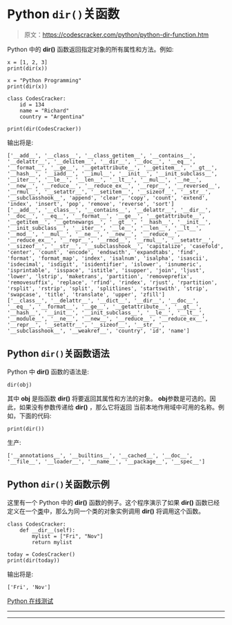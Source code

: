 # Python `dir()`关函数

> 原文：<https://codescracker.com/python/python-dir-function.htm>

Python 中的 **dir()** 函数返回指定对象的所有属性和方法。例如:

```
x = [1, 2, 3]
print(dir(x))

x = "Python Programming"
print(dir(x))

class CodesCracker:
    id = 134
    name = "Richard"
    country = "Argentina"

print(dir(CodesCracker))
```

输出将是:

```
['__add__', '__class__', '__class_getitem__', '__contains__', '__delattr__', '__delitem__', '__dir__', '__doc__', '__eq__', '__format__', '__ge__', '__getattribute__', '__getitem__', '__gt__', '__hash__', '__iadd__', '__imul__', '__init__', '__init_subclass__', '__iter__', '__le__', '__len__', '__lt__', '__mul__', '__ne__', '__new__', '__reduce__', '__reduce_ex__', '__repr__', '__reversed__', '__rmul__', '__setattr__', '__setitem__', '__sizeof__', '__str__', '__subclasshook__', 'append', 'clear', 'copy', 'count', 'extend', 'index', 'insert', 'pop', 'remove', 'reverse', 'sort']
['__add__', '__class__', '__contains__', '__delattr__', '__dir__', '__doc__', '__eq__', '__format__', '__ge__', '__getattribute__', '__getitem__', '__getnewargs__', '__gt__', '__hash__', '__init__', '__init_subclass__', '__iter__', '__le__', '__len__', '__lt__', '__mod__', '__mul__', '__ne__', '__new__', '__reduce__', '__reduce_ex__', '__repr__', '__rmod__', '__rmul__', '__setattr__', '__sizeof__', '__str__', '__subclasshook__', 'capitalize', 'casefold', 'center', 'count', 'encode', 'endswith', 'expandtabs', 'find', 'format', 'format_map', 'index', 'isalnum', 'isalpha', 'isascii', 'isdecimal', 'isdigit', 'isidentifier', 'islower', 'isnumeric', 'isprintable', 'isspace', 'istitle', 'isupper', 'join', 'ljust', 'lower', 'lstrip', 'maketrans', 'partition', 'removeprefix', 'removesuffix', 'replace', 'rfind', 'rindex', 'rjust', 'rpartition', 'rsplit', 'rstrip', 'split', 'splitlines', 'startswith', 'strip', 'swapcase', 'title', 'translate', 'upper', 'zfill']
['__class__', '__delattr__', '__dict__', '__dir__', '__doc__', '__eq__', '__format__', '__ge__', '__getattribute__', '__gt__', '__hash__', '__init__', '__init_subclass__', '__le__', '__lt__', '__module__', '__ne__', '__new__', '__reduce__', '__reduce_ex__', '__repr__', '__setattr__', '__sizeof__', '__str__', '__subclasshook__', '__weakref__', 'country', 'id', 'name']
```

## Python `dir()`关函数语法

Python 中 **dir()** 函数的语法是:

```
dir(obj)
```

其中 **obj** 是指函数 **dir()** 将要返回其属性和方法的对象。 **obj**参数是可选的。因此，如果没有参数传递给 **dir()** ，那么它将返回 当前本地作用域中可用的名称。例如，下面的代码:

```
print(dir())
```

生产:

```
['__annotations__', '__builtins__', '__cached__', '__doc__', '__file__', '__loader__', '__name__', '__package__', '__spec__']
```

## Python `dir()`关函数示例

这里有一个 Python 中的 **dir()** 函数的例子。这个程序演示了如果 **__dir__()** 函数已经定义在一个[类](/python/python-classes-objects.htm)中，那么为同一个类的对象实例调用 **dir()** 将调用这个函数。

```
class CodesCracker:
    def __dir__(self):
        mylist = ["Fri", "Nov"]
        return mylist

today = CodesCracker()
print(dir(today))
```

输出将是:

```
['Fri', 'Nov']
```

[Python 在线测试](/exam/showtest.php?subid=10)

* * *

* * *